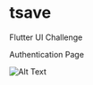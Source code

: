 # tsave

Flutter UI Challenge

Authentication Page


![Alt Text](https://github.com/cylimyuan/flutter-ui-authentication-demo/blob/master/demo.gif)
